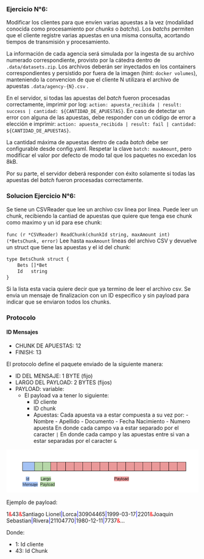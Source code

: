 ### Ejercicio N°6:
Modificar los clientes para que envíen varias apuestas a la vez (modalidad conocida como procesamiento por _chunks_ o _batchs_). 
Los _batchs_ permiten que el cliente registre varias apuestas en una misma consulta, acortando tiempos de transmisión y procesamiento.

La información de cada agencia será simulada por la ingesta de su archivo numerado correspondiente, provisto por la cátedra dentro de `.data/datasets.zip`.
Los archivos deberán ser inyectados en los containers correspondientes y persistido por fuera de la imagen (hint: `docker volumes`), manteniendo la convencion de que el cliente N utilizara el archivo de apuestas `.data/agency-{N}.csv` .

En el servidor, si todas las apuestas del *batch* fueron procesadas correctamente, imprimir por log: `action: apuesta_recibida | result: success | cantidad: ${CANTIDAD_DE_APUESTAS}`. En caso de detectar un error con alguna de las apuestas, debe responder con un código de error a elección e imprimir: `action: apuesta_recibida | result: fail | cantidad: ${CANTIDAD_DE_APUESTAS}`.

La cantidad máxima de apuestas dentro de cada _batch_ debe ser configurable desde config.yaml. Respetar la clave `batch: maxAmount`, pero modificar el valor por defecto de modo tal que los paquetes no excedan los 8kB. 

Por su parte, el servidor deberá responder con éxito solamente si todas las apuestas del _batch_ fueron procesadas correctamente.


### Solucion Ejercicio N°6:

Se tiene un CSVReader que lee un archivo csv linea por linea. 
Puede leer un chunk, recibiendo la cantiad de apuestas que quiere que tenga ese chunk como maximo y un id para ese chunk:

`func (r *CSVReader) ReadChunk(chunkId string, maxAmount int) (*BetsChunk, error)`
Lee hasta `maxAmount` lineas del archivo CSV y devuelve un struct que tiene las apuestas y el id del chunk:
```
type BetsChunk struct {
	Bets []*Bet
	Id   string
}
```

Si la lista esta vacia quiere decir que ya termino de leer el archivo csv.
Se envia un mensaje de finalizacion con un ID especifico y sin payload para indicar que se enviaron todos los chunks.

### Protocolo

#### ID Mensajes
- CHUNK DE APUESTAS: 12
- FINISH: 13

El protocolo define el paquete enviado de la siguiente manera:
- ID DEL MENSAJE: 1 BYTE (fijo)
- LARGO DEL PAYLOAD: 2 BYTES (fijos)
- PAYLOAD: variable:
    - El payload va a tener lo siguiente:
        - ID cliente
        - ID chunk
        - Apuestas:
            Cada apuesta va a estar compuesta a su vez por:
                - Nombre
                - Apellido
                - Documento
                - Fecha Nacimiento
                - Numero apuesta
            En donde cada campo va a estar separado por el caracter `|`
    En donde cada campo y las apuestas entre si van a estar separadas por el caracter `&`


![Bytes protocolo](imgs/bytes.png)

Ejemplo de payload:

1<span style="color:red">&</span>43<span style="color:red">&</span>Santiago Lionel<span style="color:blue">|</span>Lorca<span style="color:blue">|</span>30904465<span style="color:blue">|</span>1999-03-17<span style="color:blue">|</span>2201<span style="color:red">&</span>Joaquin Sebastian<span style="color:blue">|</span>Rivera<span style="color:blue">|</span>21104770<span style="color:blue">|</span>1980-12-11<span style="color:blue">|</span>7737<span style="color:red">&</span>...

Donde:
- 1: Id cliente
- 43: Id Chunk
